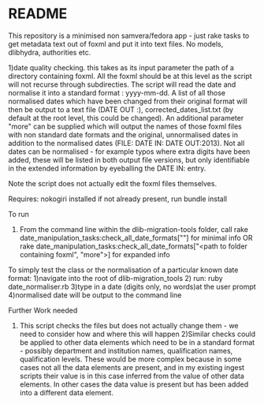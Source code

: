 # README



This repository is a minimised non samvera/fedora app - just rake tasks to get metadata text out of foxml and put it into text files. No models, dlibhydra, authorities etc.

1)date quality checking. 
this  takes as its  input parameter the path of a directory containing foxml. All the foxml should be at this level as the script will not recurse through subdirecties. The script will read the date and normalise it into a standard format : yyyy-mm-dd. A list of all those normalised dates which have been changed from their original format will then be output to a text file (DATE OUT :), corrected_dates_list.txt (by default at the root level, this could be changed). An additional parameter "more" can be supplied which will output the names of those foxml files with non standard date formats and the original, unnormalised dates in addition to the normalised dates (FILE: DATE IN: DATE OUT:2013). Not all dates can be normalised - for example typos where extra digits have been added, these will be listed in both output file versions, but only identifiable in the extended information by eyeballing the DATE IN: entry.

Note the script  does not actually edit the foxml files themselves.

Requires:
nokogiri installed
if not already present, run bundle install

To run 
1) From the command line within the dlib-migration-tools folder, call rake date_manipulation_tasks:check_all_date_formats["<path to folder containing foxml>"] for minimal info  OR 
rake date_manipulation_tasks:check_all_date_formats["<path to folder containing foxml", "more">] for expanded info 


To simply test the class or the normalisation of a particular known date format:
1)navigate into the root of dlib-migration_tools 
2) run: ruby date_normaliser.rb
3)type in a date (digits only, no words)at the user prompt
4)normalised date will be output to the command line 

Further Work needed
1) This script checks the files but does not actually change them - we need to consider how and where this will happen
2)Similar checks could be applied to other data elements which need to be in a standard format - possibly department and institution names, qualification names, qualification levels. These would be more complex because in some cases not all the data elements are present, and in my existing ingest scripts their value is in this case inferred from the value of other data elements. In other cases the data value is present but has been added into a different data element.

